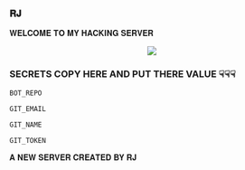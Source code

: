 ### 𝐑𝐉

 𝐖𝐄𝐋𝐂𝐎𝐌𝐄 𝐓𝐎 𝐌𝐘 𝐇𝐀𝐂𝐊𝐈𝐍𝐆 𝐒𝐄𝐑𝐕𝐄𝐑

<p align="center"><a href="https://t.me/Romeoooraj143"><img src="https://telegra.ph/file/603f08f3ddd590395485a.jpg"></a></p>

### SECRETS COPY HERE AND PUT THERE VALUE ☟︎︎︎☟︎︎︎☟︎︎︎

``BOT_REPO``

``GIT_EMAIL``

``GIT_NAME``

``GIT_TOKEN``


𝐀 𝐍𝐄𝐖 𝐒𝐄𝐑𝐕𝐄𝐑 𝐂𝐑𝐄𝐀𝐓𝐄𝐃 𝐁𝐘 𝐑𝐉

